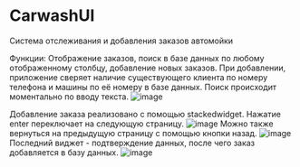 # CarwashUI
Система отслеживания и добавления заказов автомойки

Функции: Отображение заказов, поиск в базе данных по любому отображенному столбцу, добавление новых заказов. 
При добавлении, приложение сверяет наличие существующего клиента по номеру телефона и машины по её номеру в базе данных.
Поиск происходит моментально по вводу текста.
![image](https://github.com/silveoo/carwashui/assets/92054590/63b47a12-9a04-439f-8b73-cb49909b190c)

Добавление заказа реализовано с помощью stackedwidget. Нажатие enter переключает на следующую страницу.
![image](https://github.com/silveoo/carwashui/assets/92054590/17559bda-186b-4d77-8e19-d7e9a7ba35eb)
Можно также вернуться на предыдущую страницу с помощью кнопки назад.
![image](https://github.com/silveoo/carwashui/assets/92054590/b3895f7c-5e72-4a34-bb71-e23397a4e4b1)
Последний виджет - подтверждение данных, после чего заказ добавляется в базу данных.
![image](https://github.com/silveoo/carwashui/assets/92054590/daba1ab1-b706-4909-a80f-b93f5faa0b43)






